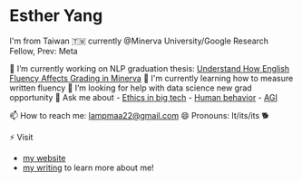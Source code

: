 # Esther Yang 
I'm from Taiwan 🇹🇼 currently @Minerva University/Google Research Fellow, Prev: Meta

🔭 I’m currently working on NLP graduation thesis: [Understand How English Fluency Affects Grading in Minerva](https://www.notion.so/selflearning/Project-Summary-c17648b746d147a286a6c057d5c55d10)
🌱 I'm currently learning how to measure written fluency 
🤔 I’m looking for help with data science new grad opportunity 
💬 Ask me about 
    - [Ethics in big tech](https://lampmaa22.medium.com/ethics-in-big-tech-intro-ad9331515275)
    - [Human behavior](https://selflearning.notion.site/Behave-7e64beba9f35405a857ebc6c020f9ba8)
    - [AGI](https://www.notion.so/selflearning/A-Thousand-Brains-b813ebcdddc0424ebb4356f1de6f2a29)

📫 How to reach me: lampmaa22@gmail.com 
😄 Pronouns: It/its/its 🐕 

⚡️ Visit 
- [my website](https://www.notion.so/selflearning/Esther-Yang-693c2bb1cba7461e8dc7e6c47ea3fe5f)
- [my writing](https://lampmaa22.medium.com/capstone-side-project-management-best-practices-a416086351c0)
to learn more about me! 